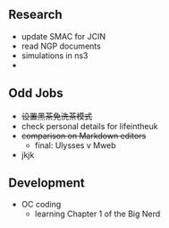 
## Research ##
 
- update SMAC for JCIN
- read NGP documents
- simulations in ns3
 - 

## Odd Jobs ##
 
- ~~设置黑茶免洗茶模式~~
- check personal details for lifeintheuk 
- ~~comparison on Markdown editors~~
	 - final: Ulysses v Mweb
- jkjk

## Development ##

 - OC coding
	 - learning Chapter 1 of the Big Nerd
